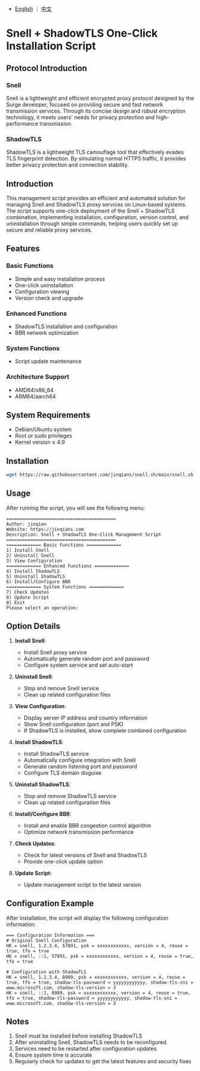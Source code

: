 - [English](README.en.md) ｜ [中文](README.md)

# Snell + ShadowTLS One-Click Installation Script

## Protocol Introduction
### Snell
Snell is a lightweight and efficient encrypted proxy protocol designed by the Surge developer, focused on providing secure and fast network transmission services. Through its concise design and robust encryption technology, it meets users' needs for privacy protection and high-performance transmission.

### ShadowTLS
ShadowTLS is a lightweight TLS camouflage tool that effectively evades TLS fingerprint detection. By simulating normal HTTPS traffic, it provides better privacy protection and connection stability.

## Introduction
This management script provides an efficient and automated solution for managing Snell and ShadowTLS proxy services on Linux-based systems. The script supports one-click deployment of the Snell + ShadowTLS combination, implementing installation, configuration, version control, and uninstallation through simple commands, helping users quickly set up secure and reliable proxy services.

## Features
### Basic Functions
- Simple and easy installation process
- One-click uninstallation
- Configuration viewing
- Version check and upgrade

### Enhanced Functions
- ShadowTLS installation and configuration
- BBR network optimization

### System Functions
- Script update maintenance

### Architecture Support
- AMD64/x86_64
- ARM64/aarch64

## System Requirements
- Debian/Ubuntu system
- Root or sudo privileges
- Kernel version ≥ 4.9

## Installation
```bash
wget https://raw.githubusercontent.com/jinqians/snell.sh/main/snell.sh -O snell.sh && chmod +x snell.sh && ./snell.sh
```

## Usage
After running the script, you will see the following menu:
```
=========================================
Author: jinqian
Website: https://jinqians.com
Description: Snell + ShadowTLS One-Click Management Script
=========================================
============= Basic Functions =============
1) Install Snell
2) Uninstall Snell
3) View Configuration
============= Enhanced Functions =============
4) Install ShadowTLS
5) Uninstall ShadowTLS
6) Install/Configure BBR
============= System Functions =============
7) Check Updates
8) Update Script
0) Exit
Please select an operation:
```

## Option Details
1. **Install Snell**:
   - Install Snell proxy service
   - Automatically generate random port and password
   - Configure system service and set auto-start

2. **Uninstall Snell**:
   - Stop and remove Snell service
   - Clean up related configuration files

3. **View Configuration**:
   - Display server IP address and country information
   - Show Snell configuration (port and PSK)
   - If ShadowTLS is installed, show complete combined configuration

4. **Install ShadowTLS**:
   - Install ShadowTLS service
   - Automatically configure integration with Snell
   - Generate random listening port and password
   - Configure TLS domain disguise

5. **Uninstall ShadowTLS**:
   - Stop and remove ShadowTLS service
   - Clean up related configuration files

6. **Install/Configure BBR**:
   - Install and enable BBR congestion control algorithm
   - Optimize network transmission performance

7. **Check Updates**:
   - Check for latest versions of Snell and ShadowTLS
   - Provide one-click update option

8. **Update Script**:
   - Update management script to the latest version

## Configuration Example
After installation, the script will display the following configuration information:
```
=== Configuration Information ===
# Original Snell Configuration
HK = snell, 1.2.3.4, 57891, psk = xxxxxxxxxxxx, version = 4, reuse = true, tfo = true
HK = snell, ::1, 57891, psk = xxxxxxxxxxxx, version = 4, reuse = true, tfo = true

# Configuration with ShadowTLS
HK = snell, 1.2.3.4, 8989, psk = xxxxxxxxxxxx, version = 4, reuse = true, tfo = true, shadow-tls-password = yyyyyyyyyyyy, shadow-tls-sni = www.microsoft.com, shadow-tls-version = 3
HK = snell, ::1, 8989, psk = xxxxxxxxxxxx, version = 4, reuse = true, tfo = true, shadow-tls-password = yyyyyyyyyyyy, shadow-tls-sni = www.microsoft.com, shadow-tls-version = 3
```

## Notes
1. Snell must be installed before installing ShadowTLS
2. After uninstalling Snell, ShadowTLS needs to be reconfigured.
3. Services need to be restarted after configuration updates
4. Ensure system time is accurate
5. Regularly check for updates to get the latest features and security fixes

